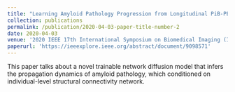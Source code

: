 ```yaml
---
title: "Learning Amyloid Pathology Progression from Longitudinal PiB-PET Images in Preclinical Alzheimer’s Disease"
collection: publications
permalink: /publication/2020-04-03-paper-title-number-2
date: 2020-04-03
venue: '2020 IEEE 17th International Symposium on Biomedical Imaging (ISBI)'
paperurl: 'https://ieeexplore.ieee.org/abstract/document/9098571'
---
```

This paper talks about a novel trainable network diffusion model that infers the propagation dynamics of amyloid pathology, which conditioned on individual-level structural connectivity network.
